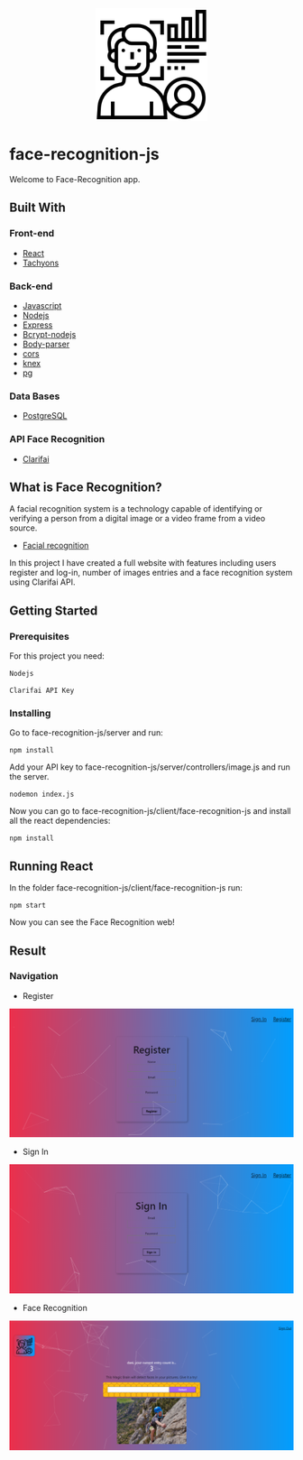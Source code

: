 <p align="center">
<img src="client/face-recognition-js/src/components/Logo/logoImg.png" width="200">
</p>

# face-recognition-js
Welcome to Face-Recognition app.

## Built With

### Front-end

* [React](https://reactjs.org/)
* [Tachyons](https://tachyons.io/)

### Back-end

* [Javascript](https://www.javascript.com/)
* [Nodejs](https://nodejs.org/en/)
* [Express](https://expressjs.com/)
* [Bcrypt-nodejs](https://www.npmjs.com/package/bcrypt/)
* [Body-parser](https://www.npmjs.com/package/body-parser)
* [cors](https://www.npmjs.com/package/cors)
* [knex](https://www.npmjs.com/package/knex)
* [pg](https://www.npmjs.com/package/pg)

### Data Bases

* [PostgreSQL](https://www.postgresql.org/)

### API Face Recognition

* [Clarifai](https://www.clarifai.com/)

## What is Face Recognition?

A facial recognition system is a technology capable of identifying or verifying a person from a digital image or a video frame from a video source.

* [Facial recognition](https://en.wikipedia.org/wiki/Facial_recognition_system)

In this project I have created a full website with features including users register and log-in, number of images entries and a face recognition system using Clarifai API.

## Getting Started

### Prerequisites

For this project you need:

```
Nodejs
```

```
Clarifai API Key
```

### Installing

Go to face-recognition-js/server and run:

```
npm install
```

Add your API key to face-recognition-js/server/controllers/image.js and run the server.

```
nodemon index.js
```

Now you can go to face-recognition-js/client/face-recognition-js and install all the react dependencies:

```
npm install
```

## Running React

In the folder face-recognition-js/client/face-recognition-js run:

```
npm start
```

Now you can see the Face Recognition web!


## Result

### Navigation

* Register

<img src="img/register.png">

* Sign In

<img src="img/sign-in.png">

* Face Recognition

<img src="img/main.png">

